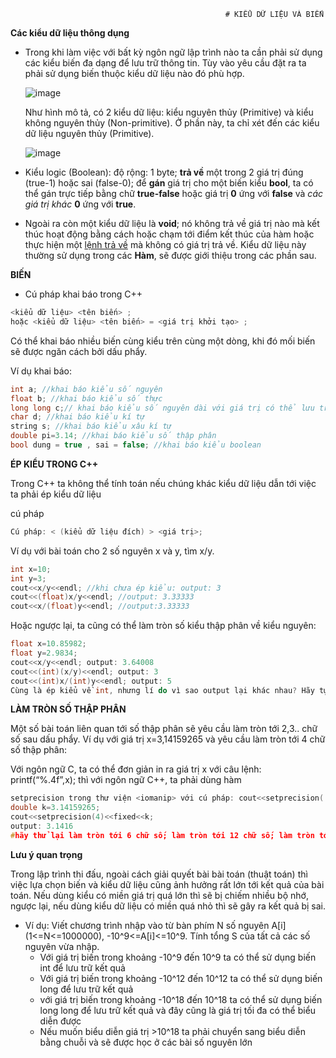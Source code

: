                                                     # KIỂU DỮ LIỆU VÀ BIẾN



**Các kiểu dữ liệu thông dụng**

* Trong khi làm việc với bất kỳ ngôn ngữ lập trình nào ta cần phải sử dụng các kiểu biến đa dạng để lưu trữ thông tin.  Tùy vào yêu cầu đặt ra ta phải sử dụng biến thuộc kiểu dữ liệu nào đó phù hợp.

  ![image](https://user-images.githubusercontent.com/42260182/130307030-65471234-caca-41ad-b1c5-4a89772621d0.png)

  

  

  

  Như hình mô tả, có 2 kiểu dữ liệu: kiểu nguyên thủy (Primitive) và kiểu không nguyên thủy (Non-primitive). Ở phần này, ta chỉ xét đến các kiểu dữ liệu nguyên thủy (Primitive).

  

  

  

  

  ![image](https://user-images.githubusercontent.com/42260182/130306507-1bde0925-ac08-48fc-a2d4-3d6d23a7062f.png)



* Kiểu logic (Boolean): độ rộng: 1 byte; **trả về** một trong 2 giá trị đúng (true-1) hoặc sai (false-0); để **gán** giá trị cho một biến kiểu **bool**, ta có thể gán trực tiếp bằng chữ **true-false** hoặc giá trị **0** ứng với **false** và *các giá trị khác* **0** ứng với **true**. 

* Ngoài ra còn một kiểu dữ liệu là **void**; nó không trả về giá trị nào mà kết thúc hoạt động bằng cách hoặc chạm tới điểm kết thúc của hàm hoặc thực hiện một [lệnh trả về](https://vi.wikipedia.org/w/index.php?title=Lệnh_trả_về&action=edit&redlink=1) mà không có giá trị trả về. Kiểu dữ liệu này thường sử dụng trong các **Hàm**, sẽ được giới thiệu trong các phần sau. 







**BIẾN**

* Cú pháp khai báo trong C++

```c++
<kiểu dữ liệu> <tên biến> ;
hoặc <kiểu dữ liệu> <tên biến> = <giá trị khởi tạo> ;
```

Có thể khai báo nhiều biến cùng kiểu trên cùng một dòng, khi đó mối biến sẽ được ngăn cách bởi dấu phẩy.



Ví dụ khai báo:

```c++
int a; //khai báo kiểu số nguyên
float b; //khai báo kiểu số thực
long long c;// khai báo kiểu số nguyên dài với giá trị có thể lưu trữ trong khoảng +-10^18
char d; //khai báo kiểu kí tự 
string s; //khai báo kiểu xâu kí tự
double pi=3.14; //khai báo kiểu số thập phân
bool dung = true , sai = false; //khai báo kiểu boolean
```



**ÉP KIỂU TRONG C++**

Trong C++ ta không thể tính toán nếu chúng khác kiểu dữ liệu dẫn tới việc ta phải ép kiểu dữ liệu

cú pháp

```c++
Cú pháp: < (kiểu dữ liệu đích) > <giá trị>;
```



Ví dụ với bài toán cho 2 số nguyên x và y, tìm x/y.

```c++
int x=10;
int y=3;
cout<<x/y<<endl; //khi chưa ép kiểu: output: 3
cout<<(float)x/y<<endl; //output: 3.33333
cout<<x/(float)y<<endl; //output:3.33333 
```

Hoặc ngược lại, ta cũng có thể làm tròn số kiểu thập phân về kiểu nguyên:

```c++
float x=10.85982;
float y=2.9834;
cout<<x/y<<endl; output: 3.64008
cout<<(int)(x/y)<<endl; output: 3
cout<<(int)x/(int)y<<endl; output: 5
Cùng là ép kiểu về int, nhưng lí do vì sao output lại khác nhau? Hãy tự suy nghĩ và đưa ra kết luận nhé

```

**LÀM TRÒN SỐ THẬP PHÂN**

Một số bài toán liên quan tới số thập phân sẽ yêu cầu làm tròn tới 2,3.. chữ số sau dấu phẩy. Ví dụ với giá trị x=3,14159265 và yêu cầu làm tròn tới 4 chữ số thập phân:

Với ngôn ngữ C, ta có thể đơn giản in ra giá trị x với câu lệnh: printf(“%.4f”,x); thì với ngôn ngữ C++, ta phải dùng hàm 



```c++
setprecision trong thư viện <iomanip> với cú pháp: cout<<setprecision( <số chữ số thập phân cần hiển thị> )<<fixed<<giá trị;
double k=3.14159265;
cout<<setprecision(4)<<fixed<<k;
output: 3.1416
#hãy thử lại làm tròn tới 6 chữ số; làm tròn tới 12 chữ số; làm tròn tới 12 chữ số và bỏ đi đoạn <<fixed; cảm nhận kết quả.
```





**Lưu ý quan trọng**

Trong lập trình thi đấu, ngoài cách giải quyết bài bài toán (thuật toán) thì việc lựa chọn biến và kiểu dữ liệu cũng ảnh hưởng rất lớn tới kết quả của bài toán. Nếu dùng kiểu có miền giá trị quá lớn thì sẽ bị chiếm nhiều bộ nhớ, ngược lại, nếu dùng kiểu dữ liệu có miền quá nhỏ thì sẽ gây ra kết quả bị sai.



* Ví dụ: Viết chương trình nhập vào từ bàn phím N số nguyên A[i] (1<=N<=1000000), -10^9<=A[i]<=10^9. Tính tổng S của tất cả các số nguyên vừa nhập.
  * Với giá trị biến trong khoảng -10^9 đến 10^9 ta có thể sử dụng biến int để lưu trữ kết quả 
  * Với giá trị biến trong khoảng -10^12 đến 10^12 ta có thể sử dụng biến long để lưu trữ kết quả
  * với giá trị biến trong khoảng -10^18 đến 10^18 ta có thể sử dụng biến long long để lưu trữ kết quả và đây cũng là giá trị tối đa có thể biểu diễn được
  * Nếu muốn biểu diễn giá trị >10^18 ta phải chuyển sang biểu diễn bằng chuỗi và sẽ được học ở các bài số nguyên lớn


